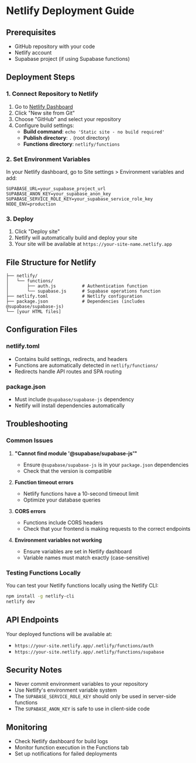 # Netlify Deployment Guide

## Prerequisites
- GitHub repository with your code
- Netlify account
- Supabase project (if using Supabase functions)

## Deployment Steps

### 1. Connect Repository to Netlify
1. Go to [Netlify Dashboard](https://app.netlify.com/)
2. Click "New site from Git"
3. Choose "GitHub" and select your repository
4. Configure build settings:
   - **Build command**: `echo 'Static site - no build required'`
   - **Publish directory**: `.` (root directory)
   - **Functions directory**: `netlify/functions`

### 2. Set Environment Variables
In your Netlify dashboard, go to Site settings > Environment variables and add:

```
SUPABASE_URL=your_supabase_project_url
SUPABASE_ANON_KEY=your_supabase_anon_key
SUPABASE_SERVICE_ROLE_KEY=your_supabase_service_role_key
NODE_ENV=production
```

### 3. Deploy
1. Click "Deploy site"
2. Netlify will automatically build and deploy your site
3. Your site will be available at `https://your-site-name.netlify.app`

## File Structure for Netlify

```
├── netlify/
│   └── functions/
│       ├── auth.js          # Authentication function
│       └── supabase.js      # Supabase operations function
├── netlify.toml             # Netlify configuration
├── package.json             # Dependencies (includes @supabase/supabase-js)
└── [your HTML files]
```

## Configuration Files

### netlify.toml
- Contains build settings, redirects, and headers
- Functions are automatically detected in `netlify/functions/`
- Redirects handle API routes and SPA routing

### package.json
- Must include `@supabase/supabase-js` dependency
- Netlify will install dependencies automatically

## Troubleshooting

### Common Issues

1. **"Cannot find module '@supabase/supabase-js'"**
   - Ensure `@supabase/supabase-js` is in your `package.json` dependencies
   - Check that the version is compatible

2. **Function timeout errors**
   - Netlify functions have a 10-second timeout limit
   - Optimize your database queries

3. **CORS errors**
   - Functions include CORS headers
   - Check that your frontend is making requests to the correct endpoints

4. **Environment variables not working**
   - Ensure variables are set in Netlify dashboard
   - Variable names must match exactly (case-sensitive)

### Testing Functions Locally

You can test your Netlify functions locally using the Netlify CLI:

```bash
npm install -g netlify-cli
netlify dev
```

## API Endpoints

Your deployed functions will be available at:
- `https://your-site.netlify.app/.netlify/functions/auth`
- `https://your-site.netlify.app/.netlify/functions/supabase`

## Security Notes

- Never commit environment variables to your repository
- Use Netlify's environment variable system
- The `SUPABASE_SERVICE_ROLE_KEY` should only be used in server-side functions
- The `SUPABASE_ANON_KEY` is safe to use in client-side code

## Monitoring

- Check Netlify dashboard for build logs
- Monitor function execution in the Functions tab
- Set up notifications for failed deployments
